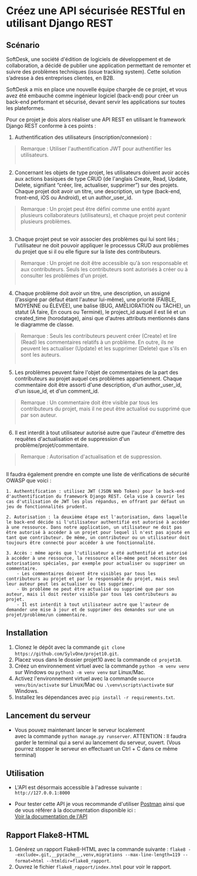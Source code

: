# Créez une API sécurisée RESTful en utilisant Django REST

## Scénario

SoftDesk, une société d'édition de logiciels de développement et de collaboration, a décidé de publier une application permettant de remonter et suivre des problèmes techniques (issue tracking system). Cette solution s’adresse à des entreprises clientes, en B2B.

SoftDesk a mis en place une nouvelle équipe chargée de ce projet, et vous avez été embauché comme ingénieur logiciel (back-end) pour créer un back-end performant et sécurisé, devant servir les applications sur toutes les plateformes.

Pour ce projet je dois alors réaliser une API REST en utilisant le framework Django REST conforme à ces points :

1. Authentification des utilisateurs (inscription/connexion) :
> Remarque : Utiliser l'authentification JWT pour authentifier les utilisateurs.<br><br>
  
2. Concernant les objets de type projet, les utilisateurs doivent avoir accès aux actions basiques de type CRUD (de l'anglais Create, Read, Update, Delete, signifiant “créer, lire, actualiser, supprimer”) sur des projets. Chaque projet doit avoir un titre, une description, un type (back-end, front-end, iOS ou Android), et un author_user_id.
> Remarque : Un projet peut être défini comme une entité ayant plusieurs collaborateurs (utilisateurs), et chaque projet peut contenir plusieurs problèmes.<br><br>

3. Chaque projet peut se voir associer des problèmes qui lui sont liés ; l'utilisateur ne doit pouvoir appliquer le processus CRUD aux problèmes du projet que si il ou elle figure sur la liste des contributeurs.
  > Remarque : Un projet ne doit être accessible qu'à son responsable et aux contributeurs. Seuls les contributeurs sont autorisés à créer ou à consulter les problèmes d'un projet.<br><br>

4. Chaque problème doit avoir un titre, une description, un assigné (l’assigné par défaut étant l'auteur lui-même), une priorité (FAIBLE, MOYENNE ou ÉLEVÉE), une balise (BUG, AMÉLIORATION ou TÂCHE), un statut (À faire, En cours ou Terminé), le project_id auquel il est lié et un created_time (horodatage), ainsi que d'autres attributs mentionnés dans le diagramme de classe.
> Remarque : Seuls les contributeurs peuvent créer (Create) et lire (Read) les commentaires relatifs à un problème. En outre, ils ne peuvent les actualiser (Update) et les supprimer (Delete) que s'ils en sont les auteurs.<br><br>

5. Les problèmes peuvent faire l'objet de commentaires de la part des contributeurs au projet auquel ces problèmes appartiennent. Chaque commentaire doit être assorti d'une description, d'un author_user_id, d'un issue_id, et d'un comment_id.
> Remarque : Un commentaire doit être visible par tous les contributeurs du projet, mais il ne peut être actualisé ou supprimé que par son auteur.<br><br>

6. Il est interdit à tout utilisateur autorisé autre que l'auteur d'émettre des requêtes d'actualisation et de suppression d'un problème/projet/commentaire.
> Remarque : Autorisation d'actualisation et de suppression.<br><br>

Il faudra également prendre en compte une liste de vérifications de sécurité OWASP que voici :

    1. Authentification : utilisez JWT (JSON Web Token) pour le back-end d'authentification du framework Django REST. Cela vise à couvrir les cas d'utilisation de JWT les plus répandus, en offrant par défaut un jeu de fonctionnalités prudent.
   
    2. Autorisation : la deuxième étape est l'autorisation, dans laquelle le back-end décide si l'utilisateur authentifié est autorisé à accéder à une ressource. Dans notre application, un utilisateur ne doit pas être autorisé à accéder à un projet pour lequel il n'est pas ajouté en tant que contributeur. De même, un contributeur ou un utilisateur doit toujours être connecté pour accéder à une fonctionnalité.
   
    3. Accès : même après que l'utilisateur a été authentifié et autorisé à accéder à une ressource, la ressource elle-même peut nécessiter des autorisations spéciales, par exemple pour actualiser ou supprimer un commentaire.
        - Les commentaires doivent être visibles par tous les contributeurs au projet et par le responsable du projet, mais seul leur auteur peut les actualiser ou les supprimer.
        - Un problème ne peut être actualisé ou supprimé que par son auteur, mais il doit rester visible par tous les contributeurs au projet.
        - Il est interdit à tout utilisateur autre que l'auteur de demander une mise à jour et de supprimer des demandes sur une un projet/problème/un commentaire. 

## Installation

1. Clonez le dépôt avec la commande `git clone https://github.com/SylvOne/projet10.git`.
2. Placez vous dans le dossier projet10 avec la commande `cd projet10`.
3. Créez un environnement virtuel avec la commande `python -m venv venv` sur Windows ou `python3 -m venv venv` sur Linux/Mac.
4. Activez l'environnement virtuel avec la commande `source venv/bin/activate` sur Linux/Mac ou `.\venv\scripts\activate` sur Windows.
5. Installez les dépendances avec `pip install -r requirements.txt`.

## Lancement du serveur

- Vous pouvez maintenant lancer le serveur localement<br>
avec la commande `python manage.py runserver`.
  ATTENTION : Il faudra garder le terminal qui a servi au lancement du serveur, ouvert.
  (Vous pourrez stopper le serveur en effectuant un Ctrl + C dans ce même terminal)

## Utilisation

- L'API est désormais accessible à l'adresse suivante : `http://127.0.0.1:8000`
  
- Pour tester cette API je vous recommande d'utiliser [Postman](https://www.postman.com/) ainsi que de vous référer à la documentation disponible ici :<br>
  [Voir la documentation de l'API](https://documenter.getpostman.com/view/17650939/2s93sZ8F2h#5ca65989-4f0e-4cb0-bf73-9433af48f6e4)
  
## Rapport Flake8-HTML

1. Générez un rapport Flake8-HTML avec la commande suivante :
`flake8 --exclude=.git,__pycache__,venv,migrations --max-line-length=119 --format=html --htmldir=flake8_rapport`.
2. Ouvrez le fichier `flake8_rapport/index.html` pour voir le rapport.
